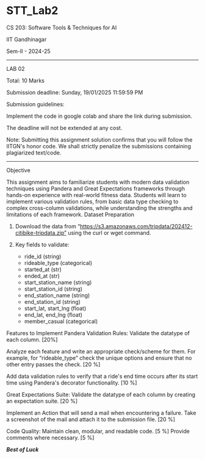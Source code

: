 # STT_Lab2


CS 203: Software Tools & Techniques for AI

IIT Gandhinagar

Sem-II - 2024-25

________________________________________________________________

LAB 02 

Total: 10 Marks

Submission deadline: Sunday, 19/01/2025 11:59:59 PM

Submission guidelines:

Implement the code in google colab and share the link during submission.

The deadline will not be extended at any cost.

Note: Submitting this assignment solution confirms that you will follow the IITGN's honor code. We shall strictly penalize the submissions containing plagiarized text/code.
________________________________________________________________

Objective

This assignment aims to familiarize students with modern data validation techniques using Pandera and Great Expectations frameworks through hands-on experience with real-world fitness data. Students will learn to implement various validation rules, from basic data type checking to complex cross-column validations, while understanding the strengths and limitations of each framework. 
Dataset Preparation

1. Download the data from “https://s3.amazonaws.com/tripdata/202412-citibike-tripdata.zip” using the curl or wget command.


2. Key fields to validate:
   - ride_id (string)
   - rideable_type (categorical)
   - started_at (str)
   - ended_at (str)
   - start_station_name (string)
   - start_station_id (string)
   - end_station_name (string)
   - end_station_id (string)
   - start_lat, start_lng (float)
   - end_lat, end_lng (float)
   - member_casual (categorical)
  
     
Features to Implement
Pandera Validation Rules:
Validate the datatype of each column. [20%]

Analyze each feature and write an appropriate check/scheme for them. For example, for “rideable_type” check the unique options and ensure that no other entry passes the check. [20 %]

Add data validation rules to verify that a ride's end time occurs after its start time using Pandera's decorator functionality. [10 %]

Great Expectations Suite:
Validate the datatype of each column by creating an expectation suite. [20 %]

Implement an Action that will send a mail when encountering a failure. Take a screenshot of the mail and attach it to the submission file. [20 %]

Code Quality:
Maintain clean, modular, and readable code. [5 %]
Provide comments where necessary. [5 %]
















*****Best of Luck*****
